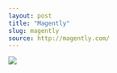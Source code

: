 ```yaml
---
layout: post
title: "Magently"
slug: magently
source: http://magently.com/
---
```


<img src="{{ site.url }}/assets/img/screenshots/magently.jpg">
